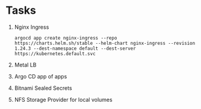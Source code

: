 # Tasks

1. Nginx Ingress

    ```argocd app create nginx-ingress --repo https://charts.helm.sh/stable --helm-chart nginx-ingress --revision 1.24.3 --dest-namespace default --dest-server https://kubernetes.default.svc```

1. Metal LB

1. Argo CD app of apps

1. Bitnami Sealed Secrets

1. NFS Storage Provider for local volumes
